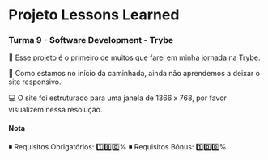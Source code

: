 # Projeto Lessons Learned

### Turma 9 - Software Development - Trybe

:school: Esse projeto é o primeiro de muitos que farei em minha jornada na Trybe.  

:seedling: Como estamos no início da caminhada, ainda não aprendemos a deixar o site responsivo. 

:computer: O site foi estruturado para uma janela de 1366 x 768, por favor visualizem nessa resolução.

#### Nota

:black_medium_small_square: Requisitos Obrigatórios: :one::zero::zero:%
:black_medium_small_square: Requisitos Bônus: :one::zero::zero:%
